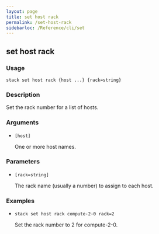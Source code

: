 ```yaml
---
layout: page
title: set host rack
permalink: /set-host-rack
sidebarloc: /Reference/cli/set
---
```


## set host rack

### Usage

`stack set host rack {host ...} {rack=string}`

### Description

Set the rack number for a list of hosts.

### Arguments

* `[host]`

   One or more host names.


### Parameters
* `[rack=string]`

   The rack name (usually a number) to assign to each host.

### Examples

* `stack set host rack compute-2-0 rack=2`

   Set the rack number to 2 for compute-2-0.



